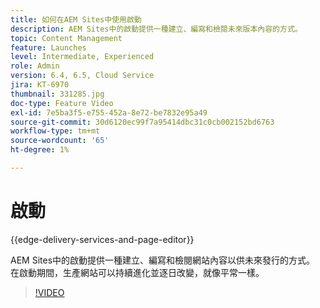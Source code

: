 ```yaml
---
title: 如何在AEM Sites中使用啟動
description: AEM Sites中的啟動提供一種建立、編寫和檢閱未來版本內容的方式。
topic: Content Management
feature: Launches
level: Intermediate, Experienced
role: Admin
version: 6.4, 6.5, Cloud Service
jira: KT-6970
thumbnail: 331285.jpg
doc-type: Feature Video
exl-id: 7e5ba3f5-e755-452a-8e72-be7832e95a49
source-git-commit: 30d6120ec99f7a95414dbc31c0cb002152bd6763
workflow-type: tm+mt
source-wordcount: '65'
ht-degree: 1%

---
```


# 啟動

{{edge-delivery-services-and-page-editor}}

AEM Sites中的啟動提供一種建立、編寫和檢閱網站內容以供未來發行的方式。 在啟動期間，生產網站可以持續進化並逐日改變，就像平常一樣。

>[!VIDEO](https://video.tv.adobe.com/v/331285?quality=12&learn=on)
